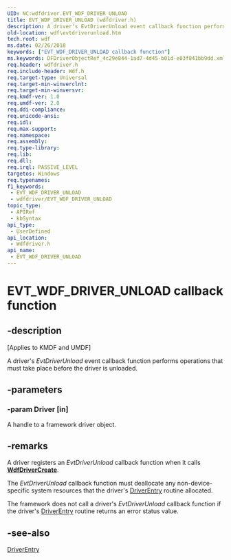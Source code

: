 ```yaml
---
UID: NC:wdfdriver.EVT_WDF_DRIVER_UNLOAD
title: EVT_WDF_DRIVER_UNLOAD (wdfdriver.h)
description: A driver's EvtDriverUnload event callback function performs operations that must take place before the driver is unloaded.
old-location: wdf\evtdriverunload.htm
tech.root: wdf
ms.date: 02/26/2018
keywords: ["EVT_WDF_DRIVER_UNLOAD callback function"]
ms.keywords: DFDriverObjectRef_4c29e844-1ad7-4d45-b01d-e03f841bb9dd.xml, EVT_WDF_DRIVER_UNLOAD, EVT_WDF_DRIVER_UNLOAD callback, EvtDriverUnload, EvtDriverUnload callback function, kmdf.evtdriverunload, wdf.evtdriverunload, wdfdriver/EvtDriverUnload
req.header: wdfdriver.h
req.include-header: Wdf.h
req.target-type: Universal
req.target-min-winverclnt: 
req.target-min-winversvr: 
req.kmdf-ver: 1.0
req.umdf-ver: 2.0
req.ddi-compliance: 
req.unicode-ansi: 
req.idl: 
req.max-support: 
req.namespace: 
req.assembly: 
req.type-library: 
req.lib: 
req.dll: 
req.irql: PASSIVE_LEVEL
targetos: Windows
req.typenames: 
f1_keywords:
 - EVT_WDF_DRIVER_UNLOAD
 - wdfdriver/EVT_WDF_DRIVER_UNLOAD
topic_type:
 - APIRef
 - kbSyntax
api_type:
 - UserDefined
api_location:
 - Wdfdriver.h
api_name:
 - EVT_WDF_DRIVER_UNLOAD
---
```


# EVT_WDF_DRIVER_UNLOAD callback function


## -description

<p class="CCE_Message">[Applies to KMDF and UMDF]</p>

A driver's <i>EvtDriverUnload</i> event callback function performs operations that must take place before the driver is unloaded.

## -parameters

### -param Driver [in]


A handle to a framework driver object.

## -remarks

A driver registers an <i>EvtDriverUnload</i> callback function when it calls [**WdfDriverCreate**](./nf-wdfdriver-wdfdrivercreate.md).

The <i>EvtDriverUnload</i> callback function must deallocate any non-device-specific system resources that the driver's <a href="/windows-hardware/drivers/storage/driverentry-of-ide-controller-minidriver">DriverEntry</a> routine allocated.

The framework does not call a driver's <i>EvtDriverUnload</i> callback function if the driver's <a href="/windows-hardware/drivers/storage/driverentry-of-ide-controller-minidriver">DriverEntry</a> routine returns an error status value.

## -see-also

<a href="/windows-hardware/drivers/storage/driverentry-of-ide-controller-minidriver">DriverEntry</a>

